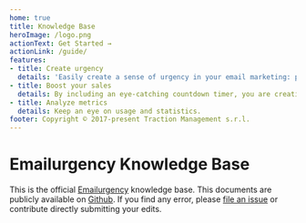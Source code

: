 ```yaml
---
home: true
title: Knowledge Base
heroImage: /logo.png
actionText: Get Started →
actionLink: /guide/
features:
- title: Create urgency
  details: 'Easily create a sense of urgency in your email marketing: psychology proves that users will make decisions quickly.'
- title: Boost your sales
  details: By including an eye-catching countdown timer, you are creating a strong visual call to action.
- title: Analyze metrics
  details: Keep an eye on usage and statistics.
footer: Copyright © 2017-present Traction Management s.r.l.
---
```


# Emailurgency Knowledge Base

This is the official [Emailurgency](https;//emailurgency.com) knowledge base. This documents are publicly available on [Github](https://github.com/Emailurgency/kb). If you find any error, please [file an issue](https://github.com/Emailurgency/kb/issues) or contribute directly submitting your edits.